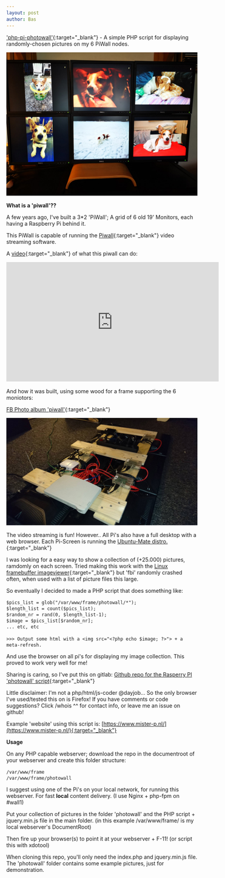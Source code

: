 ```yaml
---
layout: post
author: Bas
---
```

['php-pi-photowall'](https://github.com/basdds/php-pi-photowall){:target="_blank"} - A simple PHP script for displaying randomly-chosen pictures on my 6 PiWall nodes. 

![image](/assets/images/piwall.jpg)

**What is a 'piwall'??** 

A few years ago, I've built a 3*2 'PiWall'; A grid of 6 old 19' Monitors, each having a Raspberry Pi behind it. 

This PiWall is capable of running the [Piwall](http://www.piwall.co.uk/){:target="_blank"} video streaming software. 

A [video](https://www.youtube.com/watch?v=Kru--U1kRy8){:target="_blank"} of what this piwall can do:  

<iframe width="560" height="315" src="https://www.youtube-nocookie.com/embed/Kru--U1kRy8" frameborder="0" allow="accelerometer; autoplay; encrypted-media; gyroscope; picture-in-picture" allowfullscreen></iframe><br/>

And how it was built, using some wood for a frame supporting the 6 moniotors: 

[FB Photo album 'piwall'](https://www.facebook.com/bas.dds.nl/media_set?set=a.1429959373697741.1073741893.100000510777171&type=1&l=a61e0e0002){:target="_blank"}

![image](/assets/images/piwall2.jpg)

The video streaming is fun! However.. All Pi's also have a full desktop with a web browser. Each Pi-Screen is running the [Ubuntu-Mate distro.](https://ubuntu-mate.org/raspberry-pi/){:target="_blank"}

I was looking for a easy way to show a collection of (+25.000) pictures, ramdomly on each screen. Tried making this work with the [Linux framebuffer imageviewer](https://manpages.ubuntu.com/manpages/bionic/man1/fbi.1.html){:target="_blank"} but 'fbi' randomly crashed often, when used with a list of picture files this large.  

So eventually I decided to made a PHP script that does something like: 

```
$pics_list = glob("/var/www/frame/photowall/*");
$length_list = count($pics_list);
$random_nr = rand(0, $length_list-1);
$image = $pics_list[$random_nr];
... etc, etc 

>>> Output some html with a <img src="<?php echo $image; ?>"> + a meta-refresh.
``` 

And use the browser on all pi's for displaying my image collection. This proved to work very well for me!

Sharing is caring, so I've put this on gitlab: [Github repo for the Rasperry PI 'photowall' script](https://github.com/basdds/php-pi-photowall){:target="_blank"}

Little disclaimer: I'm not a php/html/js-coder @dayjob... So the only browser I've used/tested this on is Firefox! If you have comments or code suggestions? Click /whois ^^ for contact info, or leave me an issue on github!

Example 'website' using this script is: [https://www.mister-p.nl/](https://www.mister-p.nl/){:target="_blank"} 

**Usage**

On any PHP capable webserver; download the repo in the documentroot of your webserver and create this folder structure:

```
/var/www/frame
/var/www/frame/photowall
```

I suggest using one of the Pi's on your local network, for running this webserver. For fast **local** content delivery. (I use Nginx + php-fpm on #wall1) 

Put your collection of pictures in the folder 'photowall' and the PHP script + jquery.min.js file in the main folder. (in this example /var/www/frame/ is my local webserver's DocumentRoot)

Then fire up your browser(s) to point it at your webserver + F-11! (or script this with xdotool) 

When cloning this repo, you'll only need the index.php and jquery.min.js file. The 'photowall' folder contains some example pictures, just for demonstration. 
